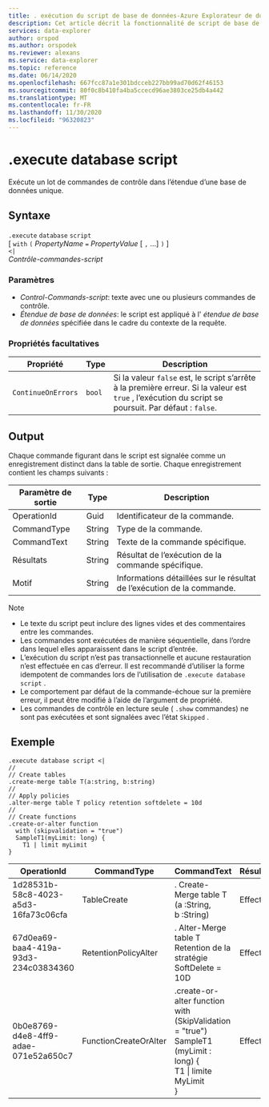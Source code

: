 ```yaml
---
title: . exécution du script de base de données-Azure Explorateur de données
description: Cet article décrit la fonctionnalité de script de base de données. Execute dans Azure Explorateur de données.
services: data-explorer
author: orspod
ms.author: orspodek
ms.reviewer: alexans
ms.service: data-explorer
ms.topic: reference
ms.date: 06/14/2020
ms.openlocfilehash: 667fcc87a1e301bdcceb227bb99ad70d62f46153
ms.sourcegitcommit: 80f0c8b410fa4ba5ccecd96ae3803ce25db4a442
ms.translationtype: MT
ms.contentlocale: fr-FR
ms.lasthandoff: 11/30/2020
ms.locfileid: "96320823"
---
```

# <a name="execute-database-script"></a>.execute database script

Exécute un lot de commandes de contrôle dans l’étendue d’une base de données unique.

## <a name="syntax"></a>Syntaxe

`.execute` `database` `script`  
[ `with` `(` *PropertyName* `=` *PropertyValue* [ `,` ...] `)` ]   
`<|`  
 *Contrôle-commandes-script*

### <a name="parameters"></a>Paramètres

* *Control-Commands-script*: texte avec une ou plusieurs commandes de contrôle.
* *Étendue de base de données*: le script est appliqué à l' *étendue de base de données* spécifiée dans le cadre du contexte de la requête.

### <a name="optional-properties"></a>Propriétés facultatives

| Propriété            | Type            | Description                          |
|---------------------|-----------------|---------------------------------------------------------------------------------------------------|
| `ContinueOnErrors`            | `bool`        | Si la valeur `false` est, le script s’arrête à la première erreur. Si la valeur est `true` , l’exécution du script se poursuit. Par défaut : `false`. |

## <a name="output"></a>Output

Chaque commande figurant dans le script est signalée comme un enregistrement distinct dans la table de sortie. Chaque enregistrement contient les champs suivants :

|Paramètre de sortie |Type |Description
|---|---|--- 
|OperationId  |Guid |Identificateur de la commande.
|CommandType  |String |Type de la commande.
|CommandText  |String |Texte de la commande spécifique.
|Résultats|String|Résultat de l’exécution de la commande spécifique.
|Motif|String|Informations détaillées sur le résultat de l’exécution de la commande.

>[!NOTE]
>* Le texte du script peut inclure des lignes vides et des commentaires entre les commandes.
>* Les commandes sont exécutées de manière séquentielle, dans l’ordre dans lequel elles apparaissent dans le script d’entrée.
>* L’exécution du script n’est pas transactionnelle et aucune restauration n’est effectuée en cas d’erreur. Il est recommandé d’utiliser la forme idempotent de commandes lors de l’utilisation de `.execute database script` .
>* Le comportement par défaut de la commande-échoue sur la première erreur, il peut être modifié à l’aide de l’argument de propriété.
>* Les commandes de contrôle en lecture seule ( `.show` commandes) ne sont pas exécutées et sont signalées avec l’état `Skipped` .

## <a name="example"></a> Exemple

```kusto
.execute database script <|
//
// Create tables
.create-merge table T(a:string, b:string)
//
// Apply policies
.alter-merge table T policy retention softdelete = 10d 
//
// Create functions
.create-or-alter function
  with (skipvalidation = "true") 
  SampleT1(myLimit: long) { 
    T1 | limit myLimit
}
```

|OperationId|CommandType|CommandText|Résultats|Motif|
|---|---|---|---|---|
|1d28531b-58c8-4023-a5d3-16fa73c06cfa|TableCreate|. Create-Merge table T (a :String, b :String)|Effectué||
|67d0ea69-baa4-419a-93d3-234c03834360|RetentionPolicyAlter|. Alter-Merge table T Retention de la stratégie SoftDelete = 10D|Effectué||
|0b0e8769-d4e8-4ff9-adae-071e52a650c7|FunctionCreateOrAlter|.create-or-alter function<br>with (SkipValidation = "true")<br>SampleT1 (myLimit : long) {<br>T1 \| limite MyLimit<br>}|Effectué||
